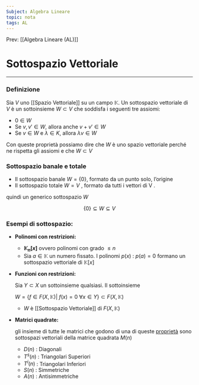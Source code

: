 ```yaml
---
Subject: Algebra Lineare
topic: nota
tags: AL
---
```


Prev: [[Algebra Lineare (AL)]]

# Sottospazio Vettoriale
---

### Definizione
Sia $V$ uno [[Spazio Vettoriale]] su un campo $\mathbb{K}$. Un sottospazio vettoriale di $V$ è un sottoinsieme $W ⊂ V$ che soddisfa i seguenti tre assiomi:
- $0 ∈ W$
- Se $v,v' ∈ W$, allora anche $v+v' ∈ W$
- Se $v ∈ W$ e $λ ∈ K$, allora $λv ∈ W$

Con queste proprietà possiamo dire che $W$ è uno spazio vettoriale perché ne rispetta gli assiomi e che $W ⊂ V$

### Sottospazio banale e totale

- Il sottospazio banale  $W = \{0\}$, formato da un punto solo, l’origine
- Il sottospazio totale $W = V$ , formato da tutti i vettori di V .

quindi un generico sottospazio $W$

$$
\{0\} \subseteq W \subseteq V
$$

### Esempi di sottospazio:

- **Polinomi con restrizioni:**
    - **$\mathbb{K}_n[x]$**  ovvero polinomi con grado $≤ n$
    - Sia $a \in \mathbb{K}$ un numero fissato. I polinomi $p(x) \ : \  p(a) = 0$ formano un sottospazio vettoriale di $\mathbb{K}[x]$
- **Funzioni con restrizioni:**

     Sia $Y ⊂ X$ un sottoinsieme qualsiasi. Il sottoinsieme

    $W = \{f ∈ F (X, \mathbb{K}) |\ f (x)=0\ ∀x ∈ Y\}⊂ F (X, \mathbb{K})$

    - $W$ è [[Sottospazio Vettoriale]] di $F(X,\mathbb{K})$
- **Matrici quadrate:**

    gli insieme di tutte le matrici che godono di una di queste [proprietà](obsidian://open?vault=UniPi-Appunti&file=Raccolta%20UniPi%20INF%2FNote%2F1%C2%B0%20Anno%2FAlgebra%20Lineare%20(AL)%2FTipi%20di%20matrice%20quadrata) sono sottospazi vettoriali della matrice quadrata $M(n)$

    - $D(n)$  : Diagonali
    - $T^s(n)$ : Triangolari Superiori
    - $T^i(n)$ : Triangolari Inferiori
    - $S(n)$   : Simmetriche
    - $A(n)$  : Antisimmetriche



